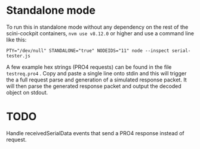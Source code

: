 # Standalone mode
To run this in standalone mode without any dependency on the rest of the scini-cockpit containers, `nvm use v8.12.0` or higher and use a command line like this:

`PTY="/dev/null" STANDALONE="true" NODEIDS="11" node --inspect serial-tester.js`

A few example hex strings (PRO4 requests) can be found in the file `testreq.pro4` .  Copy and paste a single line onto stdin and this will trigger the a full request parse and generation of a simulated response packet.  It will then parse the generated response packet and output the decoded object on stdout.

# TODO
Handle receivedSerialData events that send a PRO4 response instead of request.
